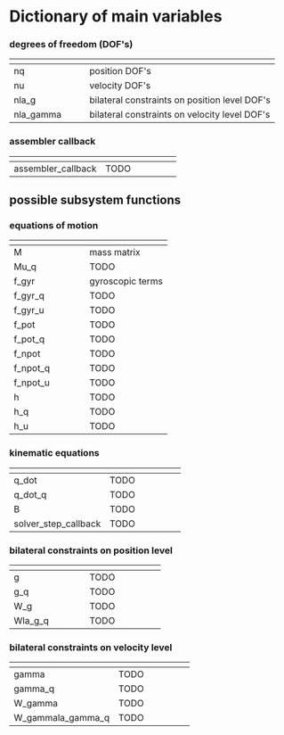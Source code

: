 # Dictionary of main variables

### degrees of freedom (DOF's)

<!-- | <div style="width:100px">variables</div> | description | -->
| <div style="width:120px"></div> | <div style="width:120px"></div>               |
| :------------------------------ |:----------------------------------------------|
| nq                              | position DOF's                                |
| nu                              | velocity DOF's                                |
| nla_g                           | bilateral constraints on position level DOF's |
| nla_gamma                       | bilateral constraints on velocity level DOF's |

### assembler callback

| <div style="width:120px"></div> | <div style="width:120px"></div> |
| :------------------------------ |:--------------------------------|
| assembler_callback              | TODO                            |

## possible subsystem functions

### equations of motion

| <div style="width:120px"></div> | <div style="width:120px"></div> |
| :------------------------------ |:--------------------------------|
| M                               | mass matrix |
| Mu_q                            | TODO |
| f_gyr                           | gyroscopic terms |
| f_gyr_q                         | TODO |
| f_gyr_u                         | TODO |
| f_pot                           | TODO |
| f_pot_q                         | TODO |
| f_npot                          | TODO |
| f_npot_q                        | TODO |
| f_npot_u                        | TODO |
| h                               | TODO |
| h_q                             | TODO |
| h_u                             | TODO |

### kinematic equations

| <div style="width:120px"></div> | <div style="width:120px"></div> |
| :------------------------------ |:--------------------------------|
| q_dot                           | TODO |
| q_dot_q                         | TODO |
| B                               | TODO |
| solver_step_callback            | TODO |

### bilateral constraints on position level

| <div style="width:120px"></div> | <div style="width:120px"></div> |
| :------------------------------ |:--------------------------------|
| g                               | TODO |
| g_q                             | TODO |
| W_g                             | TODO |
| Wla_g_q                         | TODO |

### bilateral constraints on velocity level

| <div style="width:120px"></div> | <div style="width:120px"></div> |
| :------------------------------ |:--------------------------------|
| gamma                           | TODO |
| gamma_q                         | TODO |
| W_gamma                         | TODO |
| W_gammala_gamma_q               | TODO |